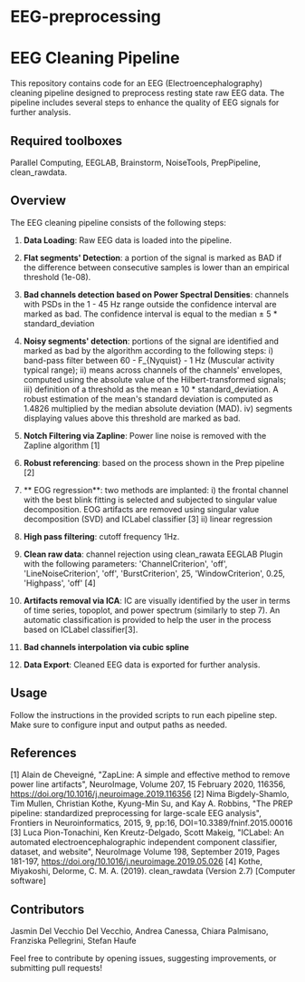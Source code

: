 # EEG-preprocessing
 # EEG Cleaning Pipeline

This repository contains code for an EEG (Electroencephalography) cleaning pipeline designed to preprocess resting state raw EEG data. The pipeline includes several steps to enhance the quality of EEG signals for further analysis.

## Required toolboxes
Parallel Computing, EEGLAB, Brainstorm, NoiseTools, PrepPipeline, clean_rawdata.


## Overview

The EEG cleaning pipeline consists of the following steps:

1. **Data Loading**: Raw EEG data is loaded into the pipeline.

2. **Flat segments' Detection**: a portion of the signal is marked as BAD if the difference between consecutive samples is lower than an empirical threshold (1e-08).

3. **Bad channels detection based on Power Spectral Densities**: channels with PSDs in the 1 - 45 Hz range outside the confidence interval are marked as bad. The confidence interval is equal to the median ± 5 * standard_deviation 

4. **Noisy segments' detection**: portions of the signal are identified and marked as bad by the algorithm according to the following steps: i) band-pass filter between 60 - F_{Nyquist} - 1 Hz (Muscular activity typical range); ii) means across channels of the channels' envelopes, computed using the absolute value of the Hilbert-transformed signals; iii) definition of a threshold as the mean ± 10 * standard_deviation. A robust estimation of the mean's standard deviation is computed as 1.4826 multiplied by the median absolute deviation (MAD). iv) segments displaying values above this threshold are marked as bad.

5. **Notch Filtering via Zapline**: Power line noise is removed with the Zapline algorithm [1]

6. **Robust referencing**: based on the process shown in the Prep pipeline [2]

7. ** EOG regression**: two methods are implanted: i) the frontal channel with the best blink fitting is selected and subjected to singular value decomposition. EOG artifacts are removed using singular value decomposition (SVD) and ICLabel classifier [3] ii) linear regression

8. **High pass filtering**: cutoff frequency 1Hz.

9. **Clean raw data**: channel rejection using clean_rawata EEGLAB Plugin with the following parameters: 'ChannelCriterion', 'off', 'LineNoiseCriterion', 'off',         'BurstCriterion', 25, 'WindowCriterion', 0.25, 'Highpass', 'off' [4]

10.  **Artifacts removal via ICA**: IC are visually identified by the user in terms of time series, topoplot, and power spectrum (similarly to step 7). An automatic classification is provided to help the user in the process based on ICLabel classifier[3].

11. **Bad channels interpolation via cubic spline**

12. **Data Export**: Cleaned EEG data is exported for further analysis.



## Usage

Follow the instructions in the provided scripts to run each pipeline step. Make sure to configure input and output paths as needed.

## References
[1] Alain de Cheveigné, "ZapLine: A simple and effective method to remove power line artifacts", NeuroImage, Volume 207, 15 February 2020, 116356, https://doi.org/10.1016/j.neuroimage.2019.116356
[2] Nima Bigdely-Shamlo, Tim Mullen, Christian Kothe, Kyung-Min Su, and Kay A. Robbins, "The PREP pipeline: standardized preprocessing for large-scale EEG analysis", Frontiers in Neuroinformatics, 2015, 9, pp:16, DOI=10.3389/fninf.2015.00016 
[3] Luca Pion-Tonachini, Ken Kreutz-Delgado, Scott Makeig, "ICLabel: An automated electroencephalographic independent component classifier, dataset, and website", NeuroImage
Volume 198, September 2019, Pages 181-197, https://doi.org/10.1016/j.neuroimage.2019.05.026
[4] Kothe, Miyakoshi, Delorme, C. M. A. (2019). clean_rawdata (Version 2.7) [Computer software]


## Contributors

Jasmin Del Vecchio Del Vecchio, Andrea Canessa, Chiara Palmisano, Franziska Pellegrini, Stefan Haufe

Feel free to contribute by opening issues, suggesting improvements, or submitting pull requests!


